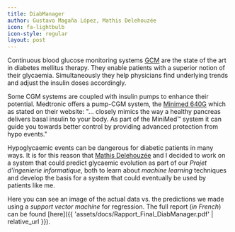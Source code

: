 ```yaml
---
title: DiabManager
author: Gustavo Magaña López, Mathis Delehouzée
icon: fa-lightbulb
icon-style: regular
layout: post
---
```


Continuous blood glucose monitoring systems [GCM](https://www.webmd.com/diabetes/guide/continuous-glucose-monitoring) are the state of the art in diabetes mellitus therapy. They enable patients with a superior notion of their glycaemia. Simultaneously they help physicians find underlying trends and adjust the insulin doses accordingly.

Some CGM systems are coupled with insulin pumps to enhance their potential. Medtronic offers a pump-CGM system, the [Minimed 640G](https://www.medtronic-diabetes.co.uk/insulin-pump-therapy/minimed-640g-system) which as stated on their website: "... closely mimics the way a healthy pancreas delivers basal insulin to your body. As part of the MiniMed™ system it can guide you towards better control by providing advanced protection from hypo events."

Hypoglycaemic events can be dangerous for diabetic patients in many ways. It is for this reason that [Mathis Delehouzée](https://github.com/mathisdelehouzee) and I decided to work on a system that could predict glycaemic evolution as part of our _Projet d'ingenierie informatique_, both to learn about _machine learning_ techniques and develop the basis for a system that could eventually be used by patients like me.

Here you can see an image of the actual data vs. the predictions we made using a _support vector machine_ for regression. The full report (_in French_) can be found [here]({{ 'assets/docs/Rapport_Final_DiabManager.pdf' | relative_url }}).

<span class="image right"><img src="{{ 'assets/images/DiabManager/test.png' | relative_url }}" alt="" /></span>


